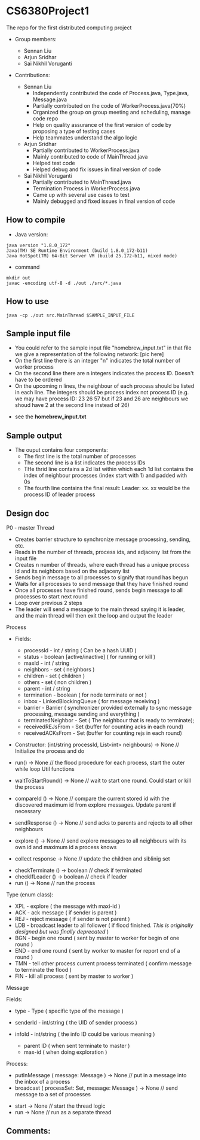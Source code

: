 # CS6380Project1

The repo for the first distributed computing project

- Group members:

  - Sennan Liu
  - Arjun Sridhar
  - Sai Nikhil Voruganti

- Contributions:
  - Sennan Liu
    - Independently contributed the code of Process.java, Type.java, Message.java
    - Partially contributed on the code of WorkerProcess.java(70%)
    - Organized the group on group meeting and scheduling, manage code repo
    - Help on quality assurance of the first version of code by proposing a type of testing cases
    - Help teammates understand the algo logic
  - Arjun Sridhar
    - Partially contributed to WorkerProcess.java
    - Mainly contributed to code of MainThread.java
    - Helped test code
    - Helped debug and fix issues in final version of code
  - Sai Nikhil Voruganti
    - Partially contributed to MainThread.java
    - Termination Process in WorkerProcess.java
    - Came up with several use cases to test
    - Mainly debugged and fixed issues in final version of code

## How to compile

- Java version:

```
java version "1.8.0_172"
Java(TM) SE Runtime Environment (build 1.8.0_172-b11)
Java HotSpot(TM) 64-Bit Server VM (build 25.172-b11, mixed mode)
```

- command

```
mkdir out
javac -encoding utf-8 -d ./out ./src/*.java
```

## How to use

```
java -cp ./out src.MainThread $SAMPLE_INPUT_FILE
```

## Sample input file

- You could refer to the sample input file "homebrew_input.txt" in that file we give a representation of the following network:
  [pic here]
- On the first line there is an integer "n" indicates the total number of worker process
- On the second line there are n integers indicates the process ID. Doesn't have to be ordered
- On the upcoming n lines, the neighbour of each process should be listed in each line. The integers should be process index not process ID (e.g. we may have process ID: 23 26 57 but if 23 and 26 are neighbours we shoud have 2 at the second line instead of 26)

* see the **homebrew_input.txt**

## Sample output

- The ouput contains four components:
  - The first line is the total number of processes
  - The second line is a list indicates the process IDs
  - THe thrid line contains a 2d list within which each 1d list contains the index of neighbour processes (index start with 1) and padded with 0s
  - The fourth line contains the final result: Leader: xx. xx would be the process ID of leader process

## Design doc

P0 - master Thread

- Creates barrier structure to synchronize message processing, sending, etc.
- Reads in the number of threads, process ids, and adjaceny list from the input file
- Creates n number of threads, where each thread has a unique process id and its neighbors based on the adjaceny list
- Sends begin message to all processes to signify that round has begun
- Waits for all processes to send message that they have finished round
- Once all processes have finished round, sends begin message to all processes to start next round
- Loop over previous 2 steps
- The leader will send a message to the main thread saying it is leader, and the main thread will then exit the loop and output the leader

Process

- Fields:

  - processId - int / string ( Can be a hash UUID )
  - status - boolean \[active/inactive\] ( for running or kill )
  - maxId - int / string
  - neighbors - set ( neighbors )
  - children - set ( children )
  - others - set ( non children )
  - parent - int / string
  - termination - boolean ( for node terminate or not )
  - inbox - LinkedBlockingQueue ( for message receiving )
  - barrier - Barrier ( synchronizer provided externally to sync message processing, message sending and everything )

  * terminatedNeighbor - Set ( The neighbour that is ready to terminate);
  * receivedREJsFrom - Set (buffer for counting acks in each round)
  * receivedACKsFrom - Set (buffer for counting rejs in each round)

- Constructor: (int/string processId, List\<int\> neighbours) -> None
  // Initialize the process and do
- run() -> None
  // the flood procedure for each process, start the outer while loop
  Util functions
- waitToStartRound() -> None
  // wait to start one round. Could start or kill the process
- compareId () -> None
  // compare the current stored id with the discovered maximum id from explore messages. Update parent if necessary
- sendResponse () -> None
  // send acks to parents and rejects to all other neighbours
- explore () -> None
  // send explore messages to all neighbours with its own id and maximum id a process knows

* collect response -> None
  // update the children and siblinig set

- checkTerminate () -> boolean
  // check if terminated
- checkIfLeader () -> boolean
  // check if leader
- run () -> None
  // run the process

Type (enum class):

- XPL - explore ( the message with maxi-id )
- ACK - ack message ( if sender is parent )
- REJ - reject message ( if sender is not parent )
- LDB - broadcast leader to all follower ( if flood finished. _This is originally designed but was finally deprecated_ )
- BGN - begin one round ( sent by master to worker for begin of one round )
- END - end one round ( sent by worker to master for report end of a round )
- TMN - tell other process current process terminated ( confirm message to terminate the flood )
- FIN - kill all process ( sent by master to worker )

Message

Fields:

- type - Type ( specific type of the message )

- senderId - int/string ( the UID of sender process )
- infoId - int/string ( the info ID could be various meaning )
  - parent ID ( when sent terminate to master )
  - max-id ( when doing exploration )

Process:

- putInMessage ( message: Message ) -> None
  // put in a message into the inbox of a process
- broadcast ( processSet: Set, message: Message ) -> None
  // send message to a set of processes

* start -> None // start the thread logic
* run -> None // run as a separate thread

## Comments:
